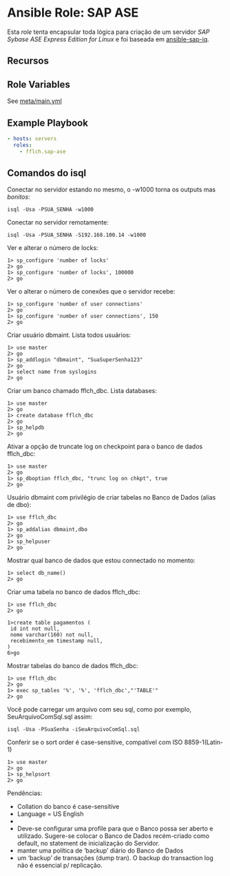 # Ansible Role: SAP ASE

Esta *role* tenta encapsular toda lógica para criação de um servidor
*SAP Sybase ASE Express Edition for Linux* e foi baseada em [ansible-sap-iq](https://github.com/andrewrothstein/ansible-sap-iq).

## Recursos

## Role Variables

See [meta/main.yml](meta/main.yml)

## Example Playbook

```yml
- hosts: servers
  roles:
    - fflch.sap-ase
```

## Comandos do isql

Conectar no servidor estando no mesmo, o -w1000 torna os outputs 
mas *bonitos*:

    isql -Usa -PSUA_SENHA -w1000

Conectar no servidor remotamente:

    isql -Usa -PSUA_SENHA -S192.168.100.14 -w1000

Ver e alterar o número de locks:

    1> sp_configure 'number of locks'
    2> go
    1> sp_configure 'number of locks', 100000 
    2> go
    
Ver o alterar o número de conexões que o servidor recebe:

    1> sp_configure 'number of user connections'
    2> go
    1> sp_configure 'number of user connections', 150
    2> go

Criar usuário dbmaint. Lista todos usuários:

    1> use master
    2> go
    1> sp_addlogin "dbmaint", "SuaSuperSenha123"
    2> go
    1> select name from syslogins
    2> go

Criar um banco chamado fflch_dbc. Lista databases:

    1> use master
    2> go
    1> create database fflch_dbc
    2> go
    1> sp_helpdb	
    2> go

Ativar a opção de truncate log on checkpoint para o banco de dados fflch_dbc:

    1> use master
    2> go
    1> sp_dboption fflch_dbc, "trunc log on chkpt", true
    2> go
    
Usuário dbmaint com privilégio de criar tabelas no Banco de Dados (alias de dbo):

    1> use fflch_dbc
    2> go
    1> sp_addalias dbmaint,dbo
    2> go
    1> sp_helpuser
    2> go

Mostrar qual banco de dados que estou connectado no momento:

    1> select db_name()
    2> go

Criar uma tabela no banco de dados fflch_dbc:
    
    1> use fflch_dbc
    2> go

    1>create table pagamentos (
     id int not null,
     nome varchar(160) not null,
     recebimento_em timestamp null,
    )
    6>go

Mostrar tabelas do banco de dados fflch_dbc:

    1> use fflch_dbc
    2> go
    1> exec sp_tables '%', '%', 'fflch_dbc',"'TABLE'"
    2> go

Você pode carregar um arquivo com seu sql, como por exemplo,
SeuArquivoComSql.sql assim:

    isql -Usa -PSuaSenha -iSeuArquivoComSql.sql

Conferir se o sort order é case-sensitive, compatível com ISO 8859-1(Latin-1)

    1> use master
    2> go
    1> sp_helpsort
    2> go

Pendẽncias:

 - Collation do banco é case-sensitive
 - Language = US English
 - 
 - Deve-se configurar uma profile para que o Banco possa ser aberto e utilizado. Sugere-se colocar o Banco de Dados recém-criado como default, no statement de inicialização do Servidor.
 - manter uma política de ‘backup’ diário do Banco de Dados
 - um ‘backup’ de transações (dump tran). O backup do transaction log não é essencial p/ replicação.
